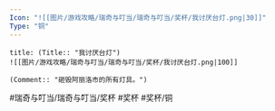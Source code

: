 ```yaml
---
Icon: "![[图片/游戏攻略/瑞奇与叮当/瑞奇与叮当/奖杯/我讨厌台灯.png|30]]"
Type: "铜"
---
```

```ad-common-bronze-trophy
title: (Title:: "我讨厌台灯")
![[图片/游戏攻略/瑞奇与叮当/瑞奇与叮当/奖杯/我讨厌台灯.png|100]]

(Comment:: "砸毁阿丽洛市的所有灯具。")
```

#瑞奇与叮当/瑞奇与叮当/奖杯 #奖杯 #奖杯/铜
